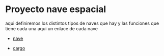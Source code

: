 # Proyecto nave espacial

aqui definiremos los distintos tipos de naves que hay y las funciones que tiene cada una aqui un enlace de cada nave

* [nave](../Docs/SpaceShip.md)

* [cargo](../Docs/Cargo.md)